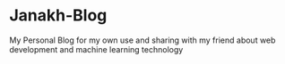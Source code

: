 # Janakh-Blog
My Personal Blog for my own use and sharing with my friend about web development and machine learning technology
